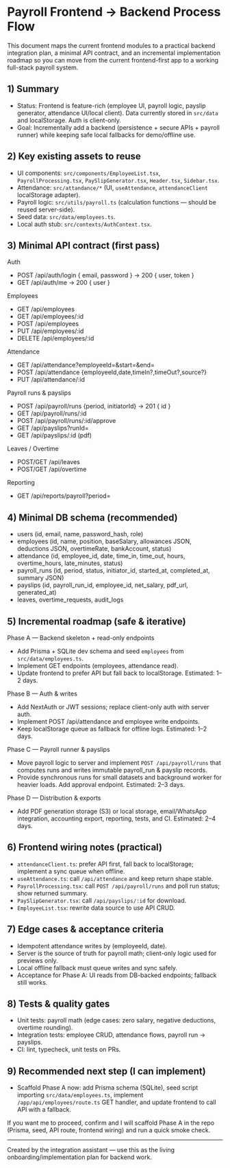 # Payroll Frontend → Backend Process Flow

This document maps the current frontend modules to a practical backend integration plan, a minimal API contract, and an incremental implementation roadmap so you can move from the current frontend-first app to a working full-stack payroll system.

## 1) Summary
- Status: Frontend is feature-rich (employee UI, payroll logic, payslip generator, attendance UI/local client). Data currently stored in `src/data` and localStorage. Auth is client-only.
- Goal: Incrementally add a backend (persistence + secure APIs + payroll runner) while keeping safe local fallbacks for demo/offline use.

## 2) Key existing assets to reuse
- UI components: `src/components/EmployeeList.tsx`, `PayrollProcessing.tsx`, `PaySlipGenerator.tsx`, `Header.tsx`, `Sidebar.tsx`.
- Attendance: `src/attandance/*` (UI, `useAttendance`, `attendanceClient` localStorage adapter).
- Payroll logic: `src/utils/payroll.ts` (calculation functions — should be reused server-side).
- Seed data: `src/data/employees.ts`.
- Local auth stub: `src/contexts/AuthContext.tsx`.

## 3) Minimal API contract (first pass)
Auth
- POST /api/auth/login { email, password } → 200 { user, token }
- GET /api/auth/me → 200 { user }

Employees
- GET /api/employees
- GET /api/employees/:id
- POST /api/employees
- PUT /api/employees/:id
- DELETE /api/employees/:id

Attendance
- GET /api/attendance?employeeId=&start=&end=
- POST /api/attendance {employeeId,date,timeIn?,timeOut?,source?}
- PUT /api/attendance/:id

Payroll runs & payslips
- POST /api/payroll/runs {period, initiatorId} → 201 { id }
- GET /api/payroll/runs/:id
- POST /api/payroll/runs/:id/approve
- GET /api/payslips?runId=
- GET /api/payslips/:id (pdf)

Leaves / Overtime
- POST/GET /api/leaves
- POST/GET /api/overtime

Reporting
- GET /api/reports/payroll?period=

## 4) Minimal DB schema (recommended)
- users (id, email, name, password_hash, role)
- employees (id, name, position, baseSalary, allowances JSON, deductions JSON, overtimeRate, bankAccount, status)
- attendance (id, employee_id, date, time_in, time_out, hours, overtime_hours, late_minutes, status)
- payroll_runs (id, period, status, initiator_id, started_at, completed_at, summary JSON)
- payslips (id, payroll_run_id, employee_id, net_salary, pdf_url, generated_at)
- leaves, overtime_requests, audit_logs

## 5) Incremental roadmap (safe & iterative)
Phase A — Backend skeleton + read-only endpoints
- Add Prisma + SQLite dev schema and seed `employees` from `src/data/employees.ts`.
- Implement GET endpoints (employees, attendance read).
- Update frontend to prefer API but fall back to localStorage.
Estimated: 1–2 days.

Phase B — Auth & writes
- Add NextAuth or JWT sessions; replace client-only auth with server auth.
- Implement POST /api/attendance and employee write endpoints.
- Keep localStorage queue as fallback for offline logs.
Estimated: 1–2 days.

Phase C — Payroll runner & payslips
- Move payroll logic to server and implement `POST /api/payroll/runs` that computes runs and writes immutable payroll_run & payslip records.
- Provide synchronous runs for small datasets and background worker for heavier loads. Add approval endpoint.
Estimated: 2–3 days.

Phase D — Distribution & exports
- Add PDF generation storage (S3) or local storage, email/WhatsApp integration, accounting export, reporting, tests, and CI.
Estimated: 2–4 days.

## 6) Frontend wiring notes (practical)
- `attendanceClient.ts`: prefer API first, fall back to localStorage; implement a sync queue when offline.
- `useAttendance.ts`: call `/api/attendance` and keep return shape stable.
- `PayrollProcessing.tsx`: call `POST /api/payroll/runs` and poll run status; show returned summary.
- `PaySlipGenerator.tsx`: call `/api/payslips/:id` for download.
- `EmployeeList.tsx`: rewrite data source to use API CRUD.

## 7) Edge cases & acceptance criteria
- Idempotent attendance writes by (employeeId, date).
- Server is the source of truth for payroll math; client-only logic used for previews only.
- Local offline fallback must queue writes and sync safely.
- Acceptance for Phase A: UI reads from DB-backed endpoints; fallback still works.

## 8) Tests & quality gates
- Unit tests: payroll math (edge cases: zero salary, negative deductions, overtime rounding).
- Integration tests: employee CRUD, attendance flows, payroll run → payslips.
- CI: lint, typecheck, unit tests on PRs.

## 9) Recommended next step (I can implement)
- Scaffold Phase A now: add Prisma schema (SQLite), seed script importing `src/data/employees.ts`, implement `/app/api/employees/route.ts` GET handler, and update frontend to call API with a fallback.

If you want me to proceed, confirm and I will scaffold Phase A in the repo (Prisma, seed, API route, frontend wiring) and run a quick smoke check.

---

Created by the integration assistant — use this as the living onboarding/implementation plan for backend work.

